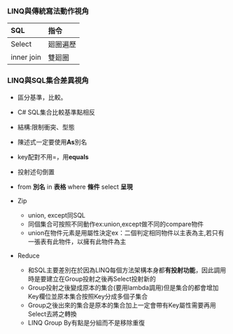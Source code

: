 
### LINQ與傳統寫法動作視角
|SQL|指令|
|:---|:---|
|Select|廻圈遍歷|
|inner join|雙廻圈|
### LINQ與SQL集合差異視角
- 區分基準，比較。
- C# SQL集合比較基準點相反
- 結構:限制衝突、型態


- 陳述式一定要使用**As**別名
- key配對不用=，用**equals** 
- 投射述句倒置
- from **別名** in **表格** where **條件** select **呈現**
- Zip
  - union, except同SQL
  - 同個集合可按照不同動作ex:union,except做不同的compare物件
  - union在物件元素是用屬性決定ex：二個判定相同物件以主表為主,若只有一張表有此物件，以擁有此物件為主
- Reduce
  - 和SQL主要差別在於因為LINQ每個方法架構本身都**有投射功能**，因此調用時是要建立在Group投射之後再Select投射新的
  - Group投射之後變成原本的集合(要用lambda調用)但是集合的都會增加Key欄位並原本集合按照Key分成多個子集合
  - Group之後出來的集合是原本的集合加上一定會帶有Key屬性需要再用Select去將之轉換
  - LINQ Group By有點是分組而不是移除重復